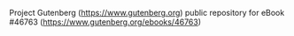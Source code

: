Project Gutenberg (https://www.gutenberg.org) public repository for eBook #46763 (https://www.gutenberg.org/ebooks/46763)
